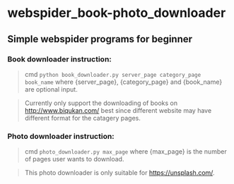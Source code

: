 # webspider_book-photo_downloader
## Simple webspider programs for beginner
### Book downloader instruction:
> cmd `python book_downloader.py server_page category_page book_name` where {server_page}, {category_page} and {book_name} are optional input.

> Currently only support the downloading of books on <http://www.biqukan.com/> best since different website may have different format for the catagery pages.

### Photo downloader instruction:
> cmd `photo_downloader.py max_page` where {max_page} is the number of pages user wants to download.

> This photo downloader is only suitable for <https://unsplash.com/>.
